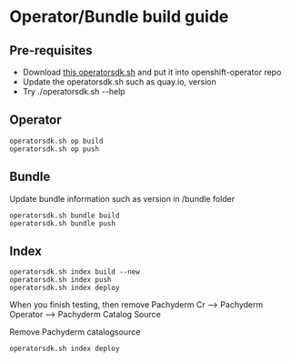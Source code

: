 # Operator/Bundle build guide

## Pre-requisites
- Download [this operatorsdk.sh](./operatorsdk.sh) and put it into openshift-operator repo
- Update the operatorsdk.sh such as quay.io, version
- Try ./operatorsdk.sh --help


## Operator 
~~~
operatorsdk.sh op build
operatorsdk.sh op push
~~~

## Bundle
Update bundle information such as version in /bundle folder
~~~
operatorsdk.sh bundle build
operatorsdk.sh bundle push
~~~

## Index
~~~
operatorsdk.sh index build --new
operatorsdk.sh index push 
operatorsdk.sh index deploy
~~~

When you finish testing, then remove Pachyderm Cr --> Pachyderm Operator --> Pachyderm Catalog Source

Remove Pachyderm catalogsource
~~~
operatorsdk.sh index deploy
~~~

